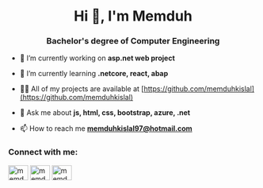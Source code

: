 <h1 align="center">Hi 👋, I'm Memduh</h1>
<h3 align="center">Bachelor's degree of Computer Engineering</h3>

- 🔭 I’m currently working on **asp.net web project**

- 🌱 I’m currently learning **.netcore, react, abap**

- 👨‍💻 All of my projects are available at [https://github.com/memduhkislal](https://github.com/memduhkislal)

- 💬 Ask me about **js, html, css, bootstrap, azure, .net**

- 📫 How to reach me **memduhkislal97@hotmail.com**

<h3 align="left">Connect with me:</h3>
<p align="left">
<a href="https://twitter.com/memduhkislal" target="blank"><img align="center" src="https://raw.githubusercontent.com/rahuldkjain/github-profile-readme-generator/master/src/images/icons/Social/twitter.svg" alt="memduhkislal" height="30" width="40" /></a>
<a href="https://linkedin.com/in/memduhkislal" target="blank"><img align="center" src="https://raw.githubusercontent.com/rahuldkjain/github-profile-readme-generator/master/src/images/icons/Social/linked-in-alt.svg" alt="memduhkislal" height="30" width="40" /></a>
<a href="https://instagram.com/memduhkislal" target="blank"><img align="center" src="https://raw.githubusercontent.com/rahuldkjain/github-profile-readme-generator/master/src/images/icons/Social/instagram.svg" alt="memduhkislal" height="30" width="40" /></a>
</p>

